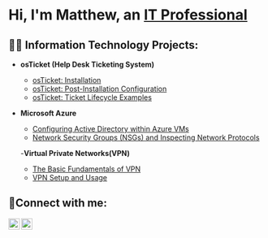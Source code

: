 <h1>Hi, I'm Matthew, an <a href="https://linkedin.com/in/matthewtech">IT Professional</a>

<h2>👨‍💻 Information Technology Projects:</h2>

- <b>osTicket (Help Desk Ticketing System)</b>
  - [osTicket: Installation](https://github.com/Mattgtech/ost-Installation)
  - [osTicket: Post-Installation Configuration](https://github.com/Mattgtech/post-install-config)
  - [osTicket: Ticket Lifecycle Examples](https://github.com/Mattgtech/ticket-lifecycle)
- <b>Microsoft Azure</b>
  - [Configuring Active Directory within Azure VMs](https://github.com/Mattgtech/configure-ad)
  - [Network Security Groups (NSGs) and Inspecting Network Protocols](https://github.com/Mattgtech/azure-network-protocols)
  
  -<b>Virtual Private Networks(VPN)</b>
  - [The Basic Fundamentals of VPN](https://github.com/Mattgtech/configure-ad)
  - [VPN Setup and Usage](https://github.com/Mattgtech/azure-network-protocols)

<h2>🤳Connect with me:</h2>


[<img align="left" alt="Josh | LinkedIn" width="22px" src="https://cdn.jsdelivr.net/npm/simple-icons@v3/icons/linkedin.svg" />][linkedin]
[<img align="left" alt="Josh | Instagram" width="22px" src="https://cdn.jsdelivr.net/npm/simple-icons@v3/icons/instagram.svg" />][instagram]

[instagram]: https://www.instagram.com/matthewg2002
[linkedin]: https://linkedin.com/in/matthewtech
